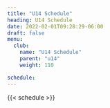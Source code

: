 ```yaml
---
title: "U14 Schedule"
heading: U14 Schedule
date: 2022-02-01T09:28:29-06:00
draft: false
menu:
  club: 
    name: "U14 Schedule"
    parent: "u14"
    weight: 110

schedule:
---
```


{{< schedule >}}

<!-- {{< club/u14-schedule >}} -->
